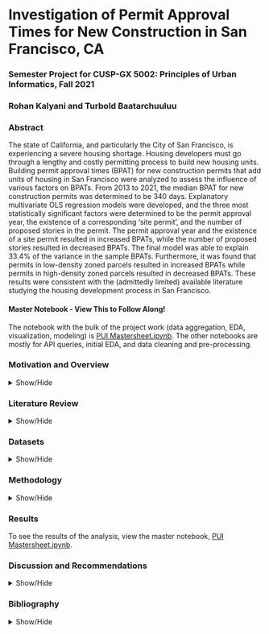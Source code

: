 # Investigation of Permit Approval Times for New Construction in San Francisco, CA

### Semester Project for CUSP-GX 5002: Principles of Urban Informatics, Fall 2021

### Rohan Kalyani and Turbold Baatarchuuluu

### Abstract

The state of California, and particularly the City of San Francisco, is experiencing a severe housing shortage. Housing developers must go through a lengthy and costly permitting process to build new housing units. Building permit approval times (BPAT) for new construction permits that add units of housing in San Francisco were analyzed to assess the influence of various factors on BPATs. From 2013 to 2021, the median BPAT for new construction permits was determined to be 340 days. Explanatory multivariate OLS regression models were developed, and the three most statistically significant factors were determined to be the permit approval year, the existence of a corresponding ‘site permit’, and the number of proposed stories in the permit. The permit approval year and the existence of a site permit resulted in increased BPATs, while the number of proposed stories resulted in decreased BPATs. The final model was able to explain 33.4% of the variance in the sample BPATs. Furthermore, it was found that permits in low-density zoned parcels resulted in increased BPATs while permits in high-density zoned parcels resulted in decreased BPATs. These results were consistent with the (admittedly limited) available literature studying the housing development process in San Francisco.

#### Master Notebook - View This to Follow Along!
The notebook with the bulk of the project work (data aggregation, EDA, visualization, modeling) is [PUI Mastersheet.ipynb](https://github.com/rohanskalyani/sfpermittimes/blob/main/PUI%20Mastersheet.ipynb). The other notebooks are mostly for API queries, initial EDA, and data cleaning and pre-processing. 

### Motivation and Overview
<details>
<summary>Show/Hide</summary>
The State of California has among the highest housing prices in the United States for a multitude of reasons, most notably because of a massive housing to jobs imbalance caused by decades of sluggish housing construction that isn’t keeping up with the demand<sup>[1]</sup>. High housing costs have displaced more than a million Californians, forced commuters to live in more auto-dependent areas (thus increasing greenhouse gas emissions), and has left the state with an egregious homelessness problem. These problems are particularly pronounced in the City of San Francisco, at the heart of the San Francisco Bay Area, whose astronomically high housing construction costs have further exacerbated the problem.
  <br>
  <br/>
Many cities in the Bay Area (and especially San Francisco) have strict exclusionary zoning ordinances (i.e. land zoned exclusively for single-family homes) and other onerous building regulations (e.g. minimum parking requirements, maximum floor area ratios, minimum lot sizes) that inflate construction costs and severely restrict the type of housing that can be profitably built<sup>[3]</sup>. Another factor that contributes to San Francisco’s high housing construction costs is building permit approval times (BPATs). Housing developers have to wait for their building plans to be approved by the San Francisco Planning Department (SFPD) and the San Francisco Department of Building Inspections (SFDBI) during the plan check process before they can start construction. This is of course a necessary step in ensuring the safety of a proposed building, but many permits end up having unnecessarily long approval times. As of 2021, the median wait time for new construction permits from SFDBI is **797** days. This causes severe delays and huge cost-overruns in development projects, resulting from increased financial uncertainty, as well as wasted land, materials, and labor costs. Delays in building permit approvals are so widespread that many developers have resorted to hiring specialized private permit expeditors to move projects through the review process in a more timely manner<sup>[3]</sup>, which could have serious equity implications.
  <br>
  <br/>
This project seeks to quantify the statistical effects of a variety of factors that could explain BPATs for SFDBI through linear regression analysis. BPATs have changed significantly over time, so to get a better understanding of the current situation, the project will focus on permits issued from 2013-present. Also, since this project’s primary purpose is to examine an aspect of California’s housing crisis (a supply-side problem), the permitting data that will ultimately be collected will refer only to permits that add units of housing to the overall supply (i.e. new construction permits). Permits that refer to non-residential construction, as well as demolition and remodels will be excluded from the analysis.
</details>

### Literature Review
<details>
<summary>Show/Hide</Summary>
One of the only in-depth investigations of the permitting approval process in San Francisco that could be found was conducted by former UC Berkeley Terner Center for Housing Innovation Master’s student Brian Goggin in his report, *Measuring the Length of the Housing Development Review Process* in San Francisco<sup>[6]</sup>, published in 2018. Goggin goes into great detail about the myriad of data quality issues in San Francisco planning and permitting data. In fact, one of his main conclusions is that data quality on the permitting review process needs to be improved. Outside of that, he also found that low-density neighborhoods outside of the dense downtown core had some of the longest permitting review times, and that smaller (>10 units) and mid-size developments (10-50 units) took longer for approval than larger developments (<50 units)
</details>

### Datasets
  <details>
    <summary>Show/Hide</summary>
    
The datasets used for this analysis are as follows:
* SFDBI Historical Building Permits Data (2013-Present)<sup>[4]</sup>
* SFPD Permitting Data (1920-Present)<sup>[5]</sup>
*	SF Assessor Historical Secured Property Tax Rolls (2007-2020)<sup>[7]</sup>
*	SF Active and Retired Land Parcels (2021)<sup>[8]</sup>
*	US Census Bureau → American Community Survey for San Francisco County (2019)<sup>[9]</sup>

All data related to San Francisco was obtained from SF's Open Data portal, [datasf.org](https://datasf.org/opendata/ "SF Open Data")
  </details>
  
### Methodology
<details>
<summary>Show/Hide</Summary>
The first step in this project was to synthesize data sets from the various chosen sources into one master data set that will be used for regression analysis. After cleaning the datasets individually, and filtering for permits that are specific to new housing construction in the DBI dataset (e.g. removing permits for ‘over-the-counter alterations’ which don’t add units of housing), the number of viable permits with permissible data quality went from ~300,000 permits to ~1000 permits. Furthermore, only a handful of features were remaining after the cleaning process, as many of the other features of interest, especially from the SFPD Permitting set (e.g. number of affordable units, presence of accessory dwelling units), had very poor data quality. 
  <br>
  <br/>
Due to issues with the way parcel numbers were recorded in the DBI dataset (i.e. expired parcels that had been split into different parcels in the official SF parcels dataset), merging the DBI data with the tax assessor’s dataset and the parcel shapefile resulted in the loss of another ~300 permits. The final master dataset ultimately only had 693 data points and 10 features:  
  
* Property Area (sq. ft) [Tax Assessor]
* Total Taxable Value of Parcel ($) [Tax Assessor]
* Estimated Cost of Permit Plan ($) [DBI]
* Revised Cost of Permit Plan ($) [DBI]
* Existence of Site Permit (Boolean) [DBI]
* Proposed Number of Units in Permit Plan [DBI]
* Proposed Number of Stories in Permit Plan [DBI]
* Year of Permit Approval [DBI]
* Median Household Income ($) [ACS]
* Parcel Zoning Code Assignment (dummy variable) [SF Parcels]  
  
Before regressions were performed using this dataset, a final exploratory analysis was conducted. A wait time distribution plot was constructed, correlation tables to assess feature multicollinearity were generated, and the BPATs were plotted against every feature to assess spread and correlation. Significant numbers of outliers were detected (e.g. permits with property area greater than 50,000 sqft, which is highly unusual for a small city such as San Francisco), so a final filter step was done to remove the worst outliers, bringing the number of new construction permits to 656. This number seemed rather low, so to ensure the data was grounded in truth, the total number of proposed units for every year in the dataset was cross-verified to be within the same order of magnitude with housing unit production numbers from a housing development pipeline report by the San Francisco Planning Department<sup>[11]</sup>. 

#### Technology
Since the purpose of this project is to investigate possible reasons for long wait times (i.e. create an explanatory model), the data was not split into a training and testing set. Instead, cross-validation in the parameter estimator function was relied upon to reduce bias. For model selection, a lasso cross-validation parameter estimator was chosen in tandem with a forward-searching sequential feature selector, all under the sci-kit learn Python package (known as linear_model.LassoCV and SequentialFeatureSelector, respectively). This combination was selected for its computational speed and statistical robustness. The selector was set to iterate through the full range of possible features (i.e. from 1 to 10 features) and report relevant statistics about the model’s performance. A final model was chosen from the candidate models based on its R2, as well as the statistical significance and the assessed multicollinearity of the component features.
</details>
  
### Results
To see the results of the analysis, view the master notebook, [PUI Mastersheet.ipynb](https://github.com/rohanskalyani/sfpermittimes/blob/main/PUI%20Mastersheet.ipynb).
  
### Discussion and Recommendations
 <details>
   <summary>Show/Hide</summary>
The final regression model identified the existence of site permits, the permit issuance year and the proposed number of stories as the most statistically significant features. The R<sup>2</sup> of the final model indicates that the model’s features were able to explain 33.4% of the variance in the sample BPATs. The permit issuance year was the most impactful feature. This reflects general time-series trends for BPATs in San Francisco. The statistical significance and degree to which the approval year has affected BPATs is a clear sign that the building permit approval process in San Francisco is highly dysfunctional and only getting worse.
   <br>
   <br/>
The existence of site permits is the next most significant regressor for increased BPATs. A site permit is typically required for all new buildings and alterations to existing structures as defined by the San Francisco Building Code<sup>[10]</sup>. However, for unclear reasons, a significant number of permits for new construction do not have a ‘Site Permit’ flag in DBI dataset, enough to have a statistically significant effect on BPATs. Within the original, uncleaned DBI dataset, 33% of all new construction permits have no Site Permit flag, which is interesting considering that site permits are supposedly mandatory for all new construction. The reason for this discrepancy is unknown, though it is plausible that DBI staff, under corrupting influence, waived site permit requirements for preferential developers, as an official San Francisco Public Integrity Review recently found<sup>[14]</sup>. Further investigation is definitely required and DBI’s culture of corruption should definitely be addressed, as San Francisco Mayor London Breed is attempting to do after a slew of high-profile corruption scandals at the DBI<sup>[13]</sup>.
   <br>
   <br/>
The only statistically significant regressor that had a negative impact on BPATs was the proposed number of stories. This contradicts our original hypothesis that taller, denser construction would lead to longer BPATs. This result is consistent with Goggin’s Terner Center report, where mid to large-sized developments were approved faster than smaller developments. A plausible reason for this is the permit expediting industry, in which well-capitalized developers seek to speed up the review process to build taller, higher-margin apartment buildings. 
   <br>
   <br/>
As for the effect that zoning code assignments played on BPATs, permits that were zoned for residential low-density tended to have longer BPATs (i.e. positive coefficient) than permits zoned for high-density (i.e. negative coefficient), which is consistent with Goggin’s findings that lower-density neighborhoods had longer approval times. It is also consistent with this report’s own findings that permits with more proposed stories (i.e. higher density) have shorter BPATs. A caveat is that the zoning code dummy variables were not statistically significant at 95% confidence, possibly as a result of poor data quality, so further research and better data is needed to increase confidence in this result.
   <br>
   <br/> 
Municipal governments collect vast amounts of data regarding each new permit, yet the reporting quality on this data leaves a lot to be desired. A standardized open data reporting format should be developed for housing permits to promote better analysis and accountability in housing development. On this front, California is moving in the right direction; just this year, the California State Legislature passed SB 477, the Housing Data Act, written by State Senator Scott Wiener, which will improve housing data standards across the entire state<sup>[12]</sup>.
   </details>
  
### Bibliography
  <details>
    <summary>Show/Hide</summary>
[1]Californians: Here’s why your housing costs are so high: CalMatters (Sept. 2021)
https://calmatters.org/explainers/housing-costs-high-california/

[2]California’s High Housing Costs - Causes and Consequences: California Legislative Analyst’s Office (2015)
https://lao.ca.gov/reports/2015/finance/housing-costs/housing-costs.pdf

[3]The Hard Costs of Construction: Recent Trends in Labor and Materials Costs for Apartment Buildings in California: Terner Center for Housing Innovation, University of California, Berkeley (Mar. 2020)
https://ternercenter.berkeley.edu/wp-content/uploads/2020/08/Hard_Construction_Costs_March_2020.pdf

[4]San Francisco Department of Building Inspections Historical Building Permits
https://data.sfgov.org/Housing-and-Buildings/Building-Permits/i98e-djp9

[5]San Francisco Department of Planning Historical Permit Data
https://data.sfgov.org/Housing-and-Buildings/SF-Planning-Permitting-Data/kncr-c6jw

[6]Brian Goggin.Measuring the Length of the Housing Development Review Process in San Francisco (2017)
https://ternercenter.berkeley.edu/wp-content/uploads/2018/05/Goggin_Permitting_Timelines_July_2018.pdf

[7]Assessor Historical Secured Property Tax Rolls
https://data.sfgov.org/Housing-and-Buildings/Assessor-Historical-Secured-Property-Tax-Rolls/wv5m-vpq2

[8]Parcels – Active and Retired
https://data.sfgov.org/Geographic-Locations-and-Boundaries/Parcels-Active-and-Retired/acdm-wktn

[9]US Census Bureau → American Community Survey for San Francisco County (2019)
https://www.census.gov/quickfacts/sanfranciscocountycalifornia 

[10]SAN FRANCISCO BUILDING INSPECTION COMMISSION CODES
https://codelibrary.amlegal.com/codes/san_francisco/latest/sf_planning/0-0-0-19797

[11]2020 San Francisco Housing Inventory (Apr. 2021)
https://sfplanning.org/sites/default/files/documents/reports/2020_Housing_Inventory.pdf

[12]Senator Scott Wiener (D-San Francisco)’s Housing Data Act, Senate Bill 477
https://leginfo.legislature.ca.gov/faces/billTextClient.xhtml?bill_id=202120220SB477 (Sep. 2021)

[13]Bay City News: Mayor cracks down on ‘corrupt’ Department of Building Inspection (Sep. 2021)
https://www.sfexaminer.com/news/mayor-issues-executive-directive-to-increase-transparency-in-dbi-amid-misconduct-allegations/

[14]Controller’s Office of the City & County of San Francisco. Public Integrity Review Preliminary Assessment:Department of Building Inspection’s Permitting and Inspections Processes (Sep. 2021)
https://sfcontroller.org/sites/default/files/Documents/Auditing/Public%20Integrity%20Deliverable%20%20DBI%20Permitting%20%20Inspections%20-%2009-16-21.pdf
</details>
